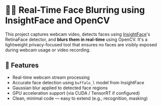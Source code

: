 # 🕵️‍♂️ Real-Time Face Blurring using InsightFace and OpenCV

This project captures webcam video, detects faces using [InsightFace](https://github.com/deepinsight/insightface)'s RetinaFace detector, and **blurs them in real-time** using OpenCV. It's a lightweight privacy-focused tool that ensures no faces are visibly exposed during webcam usage or video recording.

## 🚀 Features

- Real-time webcam stream processing
- Accurate face detection using `buffalo_l` model from InsightFace
- Gaussian blur applied to detected face regions
- GPU acceleration support (via CUDA / TensorRT if configured)
- Clean, minimal code — easy to extend (e.g., recognition, masking)
